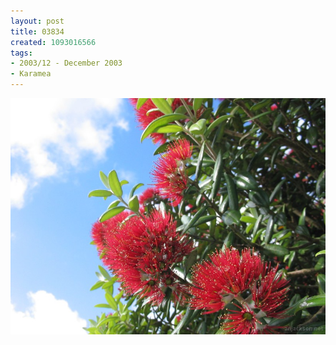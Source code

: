 ```yaml
---
layout: post
title: 03834
created: 1093016566
tags:
- 2003/12 - December 2003
- Karamea
---
```


<img src="/image/images/03834-1326.jpg"/>

